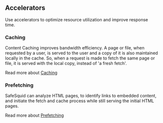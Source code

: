 ## Accelerators

Use accelerators to optimize resource utilization and improve response time.

### Caching

Content Caching improves bandwidth efficiency. A page or file, when requested by a user, is served to the user and a copy of it is also maintained locally in the cache. So, when a request is made to fetch the same page or file, it is served with the local copy, instead of 'a fresh fetch'.

Read more about [Caching](https://help.safesquid.com/portal/en/kb/articles/1-4-1-caching)

### Prefetching

SafeSquid can analyze HTML pages, to identify links to embedded content, and initiate the fetch and cache process while still serving the initial HTML pages.

Read more about [Prefetching](https://help.safesquid.com/portal/en/kb/articles/1-4-2-prefetching)
